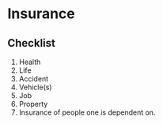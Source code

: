 Insurance
===============

Checklist
---------
1. Health
1. Life
1. Accident
1. Vehicle(s)
1. Job
1. Property
1. Insurance of people one is dependent on.


